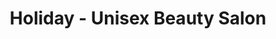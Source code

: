 ---
title: "Holiday - Unisex Beauty Salon"
url: /daytona-beach-shores/holiday-unisex-beauty-salon/
shop: beauty
---
